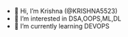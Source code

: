 - 👋 Hi, I’m Krishna (@KRISHNA5523)
- 👀 I’m interested in DSA,OOPS,ML,DL
- 🌱 I’m currently learning DEVOPS


<!---
KRISHNA5523/KRISHNA5523 is a ✨ special ✨ repository because its `README.md` (this file) appears on your GitHub profile.
You can click the Preview link to take a look at your changes.
--->
